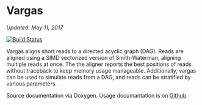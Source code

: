 # Vargas
_Updated: May 11, 2017_

[![Build Status](https://travis-ci.org/RaviGaddipati/vargas.svg?branch=master)](https://travis-ci.org/RaviGaddipati/vargas)

Vargas aligns short reads to a directed acyclic graph (DAG). Reads are aligned using a SIMD vectorized version of Smith-Waterman, aligning multiple reads at once. The the aligner reports the best positions of reads without traceback to keep memory usage manageable. Additionally, vargas can be used to simulate reads from a DAG, and reads can be stratified by various parameters.

Source documentation via Doxygen. Usage documantation is on [Github](https://github.com/RaviGaddipati/vargas).